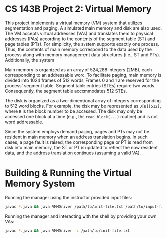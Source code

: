
# CS 143B Project 2: Virtual Memory
This project implements a virtual memory (VM) system that utilizes segmentation and paging. A simulated main memory and disk are also used. The VM accepts virtual addresses (VAs) and translates them to physical addresses (PAs) according to the contents of the segment table (ST) and page tables (PTs). For simplicity, the system supports exactly one process. Thus, the contents of main memory correspond to the data used by the process along with memory management data structures (i.e., ST and PTs). Additionally, the system 

Main memory is organized as an array of 524,288 integers (2MB), each corresponding to an addressable word. To facilitate paging, main memory is divided into 1024 frames of 512 words. Frames 0 and 1 are reserved for the process' segment table. Segment table entries (STEs) require two words. Consequently, the segment table accommodates 512 STEs.

The disk is organized as a two-dimensional array of integers corresponding to 512 word blocks. For example, the disk may be represented as `D[B][512]`, where `B` is the block number to be accessed. The disk may only be accessed one block at a time (e.g., the  `read_block(...)` routine) and is not word addressable.

Since the system employs demand paging, pages and PTs may not be resident in main memory when an address translation begins. In such cases, a page fault is raised, the corresponding page or PT is read from disk into main memory, the ST or PT is updated to reflect the now resident data, and the address translation continues (assuming a valid VA).


# Building & Running the Virtual Memory System
Running the manager using the instructor provided input files:
```sh
javac *.java && java VMMDriver /path/to/init-file.txt /path/to/input-file.txt
```
Running the manager and interacting with the shell by providing your own VAs:
```sh
javac *.java && java VMMDriver -i /path/to/init-file.txt
```